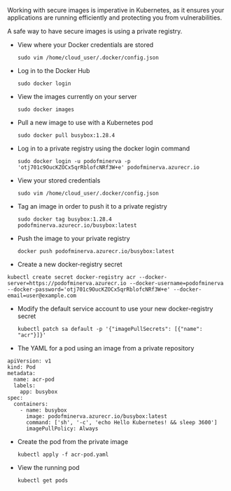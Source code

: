 Working with secure images is imperative in Kubernetes, as it ensures your applications are running efficiently and protecting you from vulnerabilities.

A safe way to have secure images is using a private registry.

* View where your Docker credentials are stored

  `sudo vim /home/cloud_user/.docker/config.json`

* Log in to the Docker Hub

  `sudo docker login`

* View the images currently on your server

  `sudo docker images`

* Pull a new image to use with a Kubernetes pod

  `sudo docker pull busybox:1.28.4`

* Log in to a private registry using the docker login command

  `sudo docker login -u podofminerva -p 'otj701c9OucKZOCx5qrRblofcNRf3W+e' podofminerva.azurecr.io`

* View your stored credentials

  `sudo vim /home/cloud_user/.docker/config.json`

* Tag an image in order to push it to a private registry

  `sudo docker tag busybox:1.28.4 podofminerva.azurecr.io/busybox:latest`

* Push the image to your private registry

  `docker push podofminerva.azurecr.io/busybox:latest`

* Create a new docker-registry secret
  
```
kubectl create secret docker-registry acr --docker-server=https://podofminerva.azurecr.io --docker-username=podofminerva --docker-password='otj701c9OucKZOCx5qrRblofcNRf3W+e' --docker-email=user@example.com
```

* Modify the default service account to use your new docker-registry secret

  `kubectl patch sa default -p '{"imagePullSecrets": [{"name": "acr"}]}'`

* The YAML for a pod using an image from a private repository

```
apiVersion: v1
kind: Pod
metadata:
  name: acr-pod
  labels:
    app: busybox
spec:
  containers:
    - name: busybox
      image: podofminerva.azurecr.io/busybox:latest
      command: ['sh', '-c', 'echo Hello Kubernetes! && sleep 3600']
      imagePullPolicy: Always
```

* Create the pod from the private image

  `kubectl apply -f acr-pod.yaml`

* View the running pod

  `kubectl get pods`
